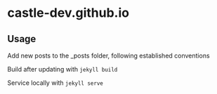 # castle-dev.github.io

## Usage

Add new posts to the _posts folder, following established conventions

Build after updating with `jekyll build`

Service locally with `jekyll serve`

